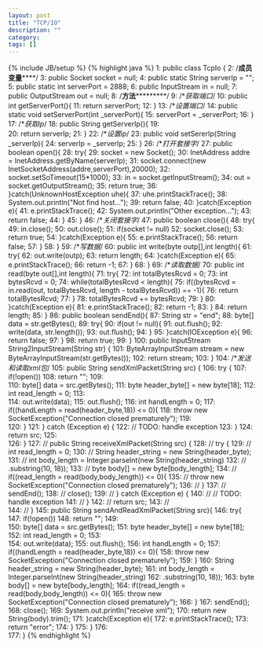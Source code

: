 ```yaml
---
layout: post
title: "TCP/IO"
description: ""
category: 
tags: []
---
```

{% include JB/setup %}
{% highlight java %}
1:  public class TcpIo {
   2:      /**********成员变量**************/
   3:      public Socket socket = null;
   4:      public static String serverIp = "";
   5:      public static int serverPort = 2888;
   6:      public InputStream in = null;
   7:      public OutputStream out = null;
   8:      /**********方法*******************/
   9:      /**获取端口*/
  10:      public int getServerPort(){
  11:          return serverPort;
  12:      }
  13:      /**设置端口*/
  14:      public static void setServerPort(int _serverPort){
  15:          serverPort = _serverPort;
  16:      }
  17:      /**获取ip*/
  18:      public String getServerIp(){
  19:            
  20:          return serverIp;
  21:      }
  22:      /**设置ip*/
  23:      public void setSererIp(String _serverIp){
  24:          serverIp = _serverIp;
  25:      }
  26:      /**打开套接字*/
  27:      public boolean open(){
  28:          try{
  29:              socket = new Socket();
  30:              InetAddress addre = InetAddress.getByName(serverIp);
  31:              socket.connect(new InetSocketAddress(addre,serverPort),20000);
  32:              socket.setSoTimeout(15*1000);
  33:              in = socket.getInputStream();
  34:              out = socket.getOutputStream();
  35:              return true;
  36:          }catch(UnknownHostException uhe){
  37:              uhe.printStackTrace();
  38:              System.out.println("Not find host...");
  39:              return false;
  40:          }catch(Exception e){
  41:              e.printStackTrace();
  42:              System.out.println("Other exception...");
  43:              return false;
  44:          }
  45:      }
  46:      /**关闭套接字*/
  47:      public boolean close(){
  48:          try{
  49:              in.close();
  50:              out.close();
  51:              if(socket != null)
  52:                  socket.close();
  53:              return true;
  54:          }catch(Exception e){
  55:              e.printStackTrace();
  56:              return false;
  57:          }
  58:      }
  59:      /**写数据*/
  60:      public int write(byte outp[],int length){
  61:          try{
  62:              out.write(outp);
  63:              return length;
  64:          }catch(Exception e){
  65:              e.printStackTrace();
  66:              return -1;
  67:          }
  68:      }
  69:      /**读取数据*/
  70:      public int read(byte out[],int length){
  71:          try{
  72:              int totalBytesRcvd = 0;
  73:              int bytesRcvd = 0;
  74:              while(totalBytesRcvd < length){
  75:                  if((bytesRcvd = in.read(out, totalBytesRcvd, length - totalBytesRcvd)) == -1){
  76:                      return totalBytesRcvd;
  77:                  }
  78:                  totalBytesRcvd += bytesRcvd;
  79:              }
  80:          }catch(Exception e){
  81:              e.printStackTrace();
  82:              return -1;
  83:          }
  84:          return length;
  85:      }
  86:      public boolean sendEnd(){
  87:          String str = "end";
  88:          byte[] data = str.getBytes();
  89:          try{
  90:              if(out != null){
  91:                  out.flush();
  92:                  write(data, str.length());
  93:                  out.flush();
  94:              }
  95:          }catch(IOException e){
  96:              return false;
  97:          }
  98:          return true;
  99:      }
 100:      public InputStream String2InputStream(String str) {
 101:          ByteArrayInputStream stream = new ByteArrayInputStream(str.getBytes());
 102:          return stream;
 103:      }
 104:      /**发送和读取xml包*/
 105:      public String  sendXmlPacket(String src) {
 106:          try {
 107:              if(!open())
 108:                  return "";
 109:              
 110:              byte[] data = src.getBytes();
 111:              byte header_byte[] = new byte[18];
 112:              int read_length = 0;
 113:              
 114:              out.write(data);
 115:              out.flush();
 116:              int handLength = 0;
 117:              if((handLength = read(header_byte,18)) <= 0){
 118:                  throw new SocketException("Connection closed prematurely");
 119:              
 120:              }
 121:          } catch (Exception e) {
 122:              // TODO: handle exception
 123:          }
 124:          return src;
 125:          
 126:      }
 127:  //    public String  receiveXmlPacket(String src) {
 128:  //        try {
 129:  //            int read_length = 0;
 130:  //            String header_string = new String(header_byte);
 131:  //            int body_length = Integer.parseInt(new String(header_string)
 132:  //                .substring(10, 18));
 133:  //            byte body[] = new byte[body_length];
 134:  //            if((read_length = read(body,body_length)) <= 0){
 135:  //                throw new SocketException("Connection closed prematurely");
 136:  //            }
 137:  //        sendEnd();
 138:  //            close();
 139:  //        } catch (Exception e) {
 140:  //            // TODO: handle exception
 141:  //        }
 142:  //        return src;
 143:  //        
 144:  //    }
 145:      public String sendAndReadXmlPacket(String src){
 146:          try{
 147:              if(!open())
 148:                  return "";
 149:              
 150:              byte[] data = src.getBytes();
 151:              byte header_byte[] = new byte[18];
 152:              int read_length = 0;
 153:              
 154:              out.write(data);
 155:              out.flush();
 156:              int handLength = 0;
 157:              if((handLength = read(header_byte,18)) <= 0){
 158:                  throw new SocketException("Connection closed prematurely");
 159:              }
 160:              String header_string = new String(header_byte);
 161:              int body_length = Integer.parseInt(new String(header_string)
 162:                  .substring(10, 18));
 163:              byte body[] = new byte[body_length];
 164:              if((read_length = read(body,body_length)) <= 0){
 165:                  throw new SocketException("Connection closed prematurely");
 166:              }
 167:              sendEnd();
 168:              close();
 169:              System.out.println("receive xml");
 170:              return new String(body).trim();
 171:          }catch(Exception e){
 172:              e.printStackTrace();
 173:              return "error";
 174:          }
 175:      }
 176:   
 177:  }
{% endhighlight %}
